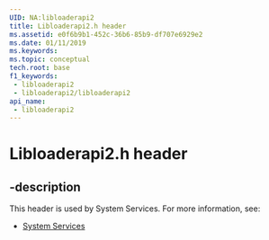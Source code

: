 ```yaml
---
UID: NA:libloaderapi2
title: Libloaderapi2.h header
ms.assetid: e0f6b9b1-452c-36b6-85b9-df707e6929e2
ms.date: 01/11/2019
ms.keywords: 
ms.topic: conceptual
tech.root: base
f1_keywords:
 - libloaderapi2
 - libloaderapi2/libloaderapi2
api_name:
 - libloaderapi2
---
```


# Libloaderapi2.h header


## -description

This header is used by System Services. For more information, see:

- [System Services](../_base/index.md)

